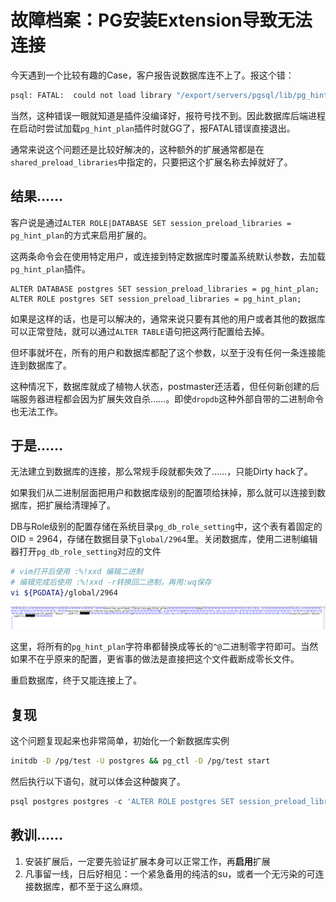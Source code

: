 # 故障档案：PG安装Extension导致无法连接

今天遇到一个比较有趣的Case，客户报告说数据库连不上了。报这个错：

```bash
psql: FATAL:  could not load library "/export/servers/pgsql/lib/pg_hint_plan.so": /export/servers/pgsql/lib/pg_hint_plan.so: undefined symbol: RINFO_IS_PUSHED_DOWN
```

当然，这种错误一眼就知道是插件没编译好，报符号找不到。因此数据库后端进程在启动时尝试加载`pg_hint_plan`插件时就GG了，报FATAL错误直接退出。

通常来说这个问题还是比较好解决的，这种额外的扩展通常都是在`shared_preload_libraries`中指定的，只要把这个扩展名称去掉就好了。

## 结果……

客户说是通过`ALTER ROLE|DATABASE SET session_preload_libraries = pg_hint_plan`的方式来启用扩展的。

这两条命令会在使用特定用户，或连接到特定数据库时覆盖系统默认参数，去加载`pg_hint_plan`插件。

```psql
ALTER DATABASE postgres SET session_preload_libraries = pg_hint_plan;
ALTER ROLE postgres SET session_preload_libraries = pg_hint_plan;
```

如果是这样的话，也是可以解决的，通常来说只要有其他的用户或者其他的数据库可以正常登陆，就可以通过`ALTER TABLE`语句把这两行配置给去掉。

但坏事就坏在，所有的用户和数据库都配了这个参数，以至于没有任何一条连接能连到数据库了。

这种情况下，数据库就成了植物人状态，postmaster还活着，但任何新创建的后端服务器进程都会因为扩展失效自杀……。即使`dropdb`这种外部自带的二进制命令也无法工作。



## 于是……

无法建立到数据库的连接，那么常规手段就都失效了……，只能Dirty hack了。

如果我们从二进制层面把用户和数据库级别的配置项给抹掉，那么就可以连接到数据库，把扩展给清理掉了。

DB与Role级别的配置存储在系统目录`pg_db_role_setting`中，这个表有着固定的OID = 2964，存储在数据目录下`global/2964`里。关闭数据库，使用二进制编辑器打开`pg_db_role_setting`对应的文件

```bash
# vim打开后使用 :%!xxd 编辑二进制
# 编辑完成后使用 :%!xxd -r转换回二进制，再用:wq保存
vi ${PGDATA}/global/2964
```

![](../img/pit-extension.png)

这里，将所有的`pg_hint_plan`字符串都替换成等长的`^@`二进制零字符即可。当然如果不在乎原来的配置，更省事的做法是直接把这个文件截断成零长文件。

重启数据库，终于又能连接上了。





## 复现

这个问题复现起来也非常简单，初始化一个新数据库实例

```bash
initdb -D /pg/test -U postgres && pg_ctl -D /pg/test start
```

然后执行以下语句，就可以体会这种酸爽了。

```sql
psql postgres postgres -c 'ALTER ROLE postgres SET session_preload_libraries = pg_hint_plan;'
```



## 教训……

1. 安装扩展后，一定要先验证扩展本身可以正常工作，再**启用**扩展
2. 凡事留一线，日后好相见：一个紧急备用的纯洁的su，或者一个无污染的可连接数据库，都不至于这么麻烦。

